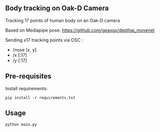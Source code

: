 ## Body tracking on Oak-D Camera

Tracking 17 points of human body on an Oak-D camera

Based on Mediapipe pose: https://github.com/geaxgx/depthai_movenet

Sending x17 tracking points via OSC :
- /nose [x, y]
- /x [:17]
- /y [:17]

## Pre-requisites

Install requirements:
```
pip install -r requirements.txt
```

## Usage

```
python main.py
```